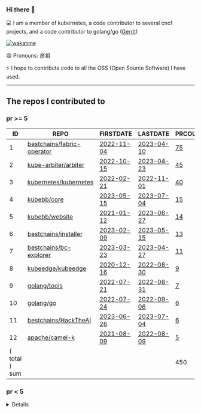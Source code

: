 <!--
**Abirdcfly/Abirdcfly** is a ✨ _special_ ✨ repository because its `README.md` (this file) appears on your GitHub profile.

Here are some ideas to get you started:

- 🔭 I’m currently working on ...
- 🌱 I’m currently learning ...
- 👯 I’m looking to collaborate on ...
- 🤔 I’m looking for help with ...
- 💬 Ask me about ...
- 📫 How to reach me: ...
- 😄 Pronouns: ...
- ⚡ Fun fact: ...
-->
### Hi there 👋

💻 I am a member of kubernetes, a code contributor to several cncf projects, and a code contributor to golang/go ([Gerrit](https://go-review.googlesource.com/dashboard/56538))

[![wakatime](https://wakatime.com/badge/user/6730e81c-ff31-4e87-acd9-9bd97b533dc1.svg)](https://wakatime.com/badge/user/6730e81c-ff31-4e87-acd9-9bd97b533dc1.svg)


😄 Pronouns: 彦祖

⚡ I hope to contribute code to all the OSS (Open Source Software) I have used.

---

<!--START_SECTION:my_github-->
## The repos I contributed to


### pr >= 5

|      ID       |                                    REPO                                     |                                 FIRSTDATE                                 |                               LASTDATE                               |                                        PRCOUNT                                         |
|---------------|-----------------------------------------------------------------------------|---------------------------------------------------------------------------|----------------------------------------------------------------------|----------------------------------------------------------------------------------------|
|             1 | [bestchains/fabric-operator](https://github.com/bestchains/fabric-operator) | [2022-11-04](https://github.com/hyperledger-labs/fabric-operator/pull/68) | [2023-04-10](https://github.com/bestchains/fabric-operator/pull/236) | [75](https://github.com/bestchains/fabric-operator/pulls?q=is%3Apr+author%3AAbirdcfly) |
|             2 | [kube-arbiter/arbiter](https://github.com/kube-arbiter/arbiter)             | [2022-10-15](https://github.com/kube-arbiter/arbiter/pull/6)              | [2023-04-23](https://github.com/kube-arbiter/arbiter/pull/140)       | [45](https://github.com/kube-arbiter/arbiter/pulls?q=is%3Apr+author%3AAbirdcfly)       |
|             3 | [kubernetes/kubernetes](https://github.com/kubernetes/kubernetes)           | [2022-02-21](https://github.com/kubernetes/kubernetes/pull/108239)        | [2022-11-01](https://github.com/kubernetes/kubernetes/pull/113505)   | [40](https://github.com/kubernetes/kubernetes/pulls?q=is%3Apr+author%3AAbirdcfly)      |
|             4 | [kubebb/core](https://github.com/kubebb/core)                               | [2023-05-15](https://github.com/kubebb/core/pull/2)                       | [2023-07-04](https://github.com/kubebb/core/pull/78)                 | [15](https://github.com/kubebb/core/pulls?q=is%3Apr+author%3AAbirdcfly)                |
|             5 | [kubebb/website](https://github.com/kubebb/website)                         | [2021-01-12](https://github.com/kubernetes/website/pull/26060)            | [2023-06-27](https://github.com/kubebb/website/pull/7)               | [14](https://github.com/kubebb/website/pulls?q=is%3Apr+author%3AAbirdcfly)             |
|             6 | [bestchains/installer](https://github.com/bestchains/installer)             | [2023-02-09](https://github.com/bestchains/installer/pull/12)             | [2023-05-15](https://github.com/bestchains/installer/pull/74)        | [13](https://github.com/bestchains/installer/pulls?q=is%3Apr+author%3AAbirdcfly)       |
|             7 | [bestchains/bc-explorer](https://github.com/bestchains/bc-explorer)         | [2023-03-23](https://github.com/bestchains/bc-explorer/pull/16)           | [2023-04-27](https://github.com/bestchains/bc-explorer/pull/47)      | [11](https://github.com/bestchains/bc-explorer/pulls?q=is%3Apr+author%3AAbirdcfly)     |
|             8 | [kubeedge/kubeedge](https://github.com/kubeedge/kubeedge)                   | [2020-12-16](https://github.com/kubeedge/kubeedge/pull/2437)              | [2022-08-30](https://github.com/kubeedge/kubeedge/pull/4147)         | [9](https://github.com/kubeedge/kubeedge/pulls?q=is%3Apr+author%3AAbirdcfly)           |
|             9 | [golang/tools](https://github.com/golang/tools)                             | [2022-07-21](https://github.com/golang/tools/pull/388)                    | [2022-08-31](https://github.com/golang/tools/pull/394)               | [7](https://github.com/golang/tools/pulls?q=is%3Apr+author%3AAbirdcfly)                |
|            10 | [golang/go](https://github.com/golang/go)                                   | [2022-07-24](https://github.com/golang/go/pull/54026)                     | [2022-09-06](https://github.com/golang/go/pull/54888)                | [6](https://github.com/golang/go/pulls?q=is%3Apr+author%3AAbirdcfly)                   |
|            11 | [bestchains/HackTheAI](https://github.com/bestchains/HackTheAI)             | [2023-06-26](https://github.com/bestchains/HackTheAI/pull/23)             | [2023-07-04](https://github.com/bestchains/HackTheAI/pull/41)        | [6](https://github.com/bestchains/HackTheAI/pulls?q=is%3Apr+author%3AAbirdcfly)        |
|            12 | [apache/camel-k](https://github.com/apache/camel-k)                         | [2021-08-09](https://github.com/apache/camel-k/pull/2559)                 | [2022-08-09](https://github.com/apache/camel-k/pull/3526)            | [5](https://github.com/apache/camel-k/pulls?q=is%3Apr+author%3AAbirdcfly)              |
| ( total ) sum |                                                                             |                                                                           |                                                                      |                                                                                    450 |



### pr < 5


<details>

|      ID      |                                                     REPO                                                      |                                       FIRSTDATE                                       |                                       LASTDATE                                        |                                                PRCOUNT                                                 |
|--------------|---------------------------------------------------------------------------------------------------------------|---------------------------------------------------------------------------------------|---------------------------------------------------------------------------------------|--------------------------------------------------------------------------------------------------------|
|           13 | [onsi/ginkgo](https://github.com/onsi/ginkgo)                                                                 | [2022-08-30](https://github.com/onsi/ginkgo/pull/1028)                                | [2022-09-19](https://github.com/onsi/ginkgo/pull/1040)                                | [4](https://github.com/onsi/ginkgo/pulls?q=is%3Apr+author%3AAbirdcfly)                                 |
|           14 | [etcd-io/etcd](https://github.com/etcd-io/etcd)                                                               | [2021-09-17](https://github.com/etcd-io/etcd/pull/13356)                              | [2022-08-30](https://github.com/etcd-io/etcd/pull/14405)                              | [4](https://github.com/etcd-io/etcd/pulls?q=is%3Apr+author%3AAbirdcfly)                                |
|           15 | [ignite/cli](https://github.com/ignite/cli)                                                                   | [2022-08-21](https://github.com/cli/cli/pull/6112)                                    | [2023-04-25](https://github.com/ignite/cli/pull/3487)                                 | [4](https://github.com/ignite/cli/pulls?q=is%3Apr+author%3AAbirdcfly)                                  |
|           16 | [kubernetes-sigs/hierarchical-namespaces](https://github.com/kubernetes-sigs/hierarchical-namespaces)         | [2021-08-16](https://github.com/kubernetes-sigs/hierarchical-namespaces/pull/69)      | [2021-08-17](https://github.com/kubernetes-sigs/hierarchical-namespaces/pull/72)      | [4](https://github.com/kubernetes-sigs/hierarchical-namespaces/pulls?q=is%3Apr+author%3AAbirdcfly)     |
|           17 | [kubernetes/test-infra](https://github.com/kubernetes/test-infra)                                             | [2022-04-22](https://github.com/kubernetes/test-infra/pull/26065)                     | [2022-08-05](https://github.com/kubernetes/test-infra/pull/27050)                     | [3](https://github.com/kubernetes/test-infra/pulls?q=is%3Apr+author%3AAbirdcfly)                       |
|           18 | [kube-arbiter/arbiter-plugins](https://github.com/kube-arbiter/arbiter-plugins)                               | [2022-10-20](https://github.com/kube-arbiter/arbiter-plugins/pull/5)                  | [2022-10-21](https://github.com/kube-arbiter/arbiter-plugins/pull/20)                 | [3](https://github.com/kube-arbiter/arbiter-plugins/pulls?q=is%3Apr+author%3AAbirdcfly)                |
|           19 | [bestchains/bc-cli](https://github.com/bestchains/bc-cli)                                                     | [2023-05-05](https://github.com/bestchains/bc-cli/pull/15)                            | [2023-06-25](https://github.com/bestchains/bc-cli/pull/48)                            | [3](https://github.com/bestchains/bc-cli/pulls?q=is%3Apr+author%3AAbirdcfly)                           |
|           20 | [hyperledger/fabric](https://github.com/hyperledger/fabric)                                                   | [2022-08-08](https://github.com/hyperledger/fabric/pull/3574)                         | [2022-11-15](https://github.com/hyperledger/fabric/pull/3785)                         | [3](https://github.com/hyperledger/fabric/pulls?q=is%3Apr+author%3AAbirdcfly)                          |
|           21 | [bestchains/bc-saas](https://github.com/bestchains/bc-saas)                                                   | [2023-04-23](https://github.com/bestchains/bc-saas/pull/12)                           | [2023-04-24](https://github.com/bestchains/bc-saas/pull/17)                           | [2](https://github.com/bestchains/bc-saas/pulls?q=is%3Apr+author%3AAbirdcfly)                          |
|           22 | [golang/exp](https://github.com/golang/exp)                                                                   | [2022-07-21](https://github.com/golang/exp/pull/41)                                   | [2022-07-21](https://github.com/golang/exp/pull/41)                                   | [2](https://github.com/golang/exp/pulls?q=is%3Apr+author%3AAbirdcfly)                                  |
|           23 | [tektoncd/operator](https://github.com/tektoncd/operator)                                                     | [2021-09-16](https://github.com/knative/operator/pull/781)                            | [2023-02-21](https://github.com/tektoncd/operator/pull/1336)                          | [2](https://github.com/tektoncd/operator/pulls?q=is%3Apr+author%3AAbirdcfly)                           |
|           24 | [tektoncd/pipeline](https://github.com/tektoncd/pipeline)                                                     | [2022-08-10](https://github.com/banzaicloud/pipeline/pull/3627)                       | [2023-02-13](https://github.com/tektoncd/pipeline/pull/6151)                          | [2](https://github.com/tektoncd/pipeline/pulls?q=is%3Apr+author%3AAbirdcfly)                           |
|           25 | [coredns/coredns](https://github.com/coredns/coredns)                                                         | [2022-07-21](https://github.com/coredns/coredns/pull/5529)                            | [2022-08-30](https://github.com/coredns/coredns/pull/5592)                            | [2](https://github.com/coredns/coredns/pulls?q=is%3Apr+author%3AAbirdcfly)                             |
|           26 | [golangci/golangci-lint](https://github.com/golangci/golangci-lint)                                           | [2022-09-05](https://github.com/golangci/golangci-lint/pull/3192)                     | [2022-10-21](https://github.com/golangci/golangci-lint/pull/3308)                     | [2](https://github.com/golangci/golangci-lint/pulls?q=is%3Apr+author%3AAbirdcfly)                      |
|           27 | [argoproj/argo-cd](https://github.com/argoproj/argo-cd)                                                       | [2022-08-30](https://github.com/argoproj/argo-cd/pull/10479)                          | [2023-06-02](https://github.com/argoproj/argo-cd/pull/13887)                          | [2](https://github.com/argoproj/argo-cd/pulls?q=is%3Apr+author%3AAbirdcfly)                            |
|           28 | [aws/amazon-ecs-agent](https://github.com/aws/amazon-ecs-agent)                                               | [2022-08-10](https://github.com/aws/amazon-ecs-agent/pull/3334)                       | [2022-08-31](https://github.com/aws/amazon-ecs-agent/pull/3372)                       | [2](https://github.com/aws/amazon-ecs-agent/pulls?q=is%3Apr+author%3AAbirdcfly)                        |
|           29 | [golang/crypto](https://github.com/golang/crypto)                                                             | [2022-07-21](https://github.com/golang/crypto/pull/226)                               | [2022-07-21](https://github.com/golang/crypto/pull/226)                               | [2](https://github.com/golang/crypto/pulls?q=is%3Apr+author%3AAbirdcfly)                               |
|           30 | [ethereum/go-ethereum](https://github.com/ethereum/go-ethereum)                                               | [2022-07-21](https://github.com/ethereum/go-ethereum/pull/25365)                      | [2022-08-27](https://github.com/ethereum/go-ethereum/pull/25618)                      | [2](https://github.com/ethereum/go-ethereum/pulls?q=is%3Apr+author%3AAbirdcfly)                        |
|           31 | [tinode/chat](https://github.com/tinode/chat)                                                                 | [2022-08-08](https://github.com/tinode/chat/pull/781)                                 | [2022-08-08](https://github.com/tinode/chat/pull/781)                                 | [2](https://github.com/tinode/chat/pulls?q=is%3Apr+author%3AAbirdcfly)                                 |
|           32 | [bfenetworks/bfe](https://github.com/bfenetworks/bfe)                                                         | [2022-08-10](https://github.com/bfenetworks/bfe/pull/1068)                            | [2022-08-15](https://github.com/bfenetworks/bfe/pull/1069)                            | [2](https://github.com/bfenetworks/bfe/pulls?q=is%3Apr+author%3AAbirdcfly)                             |
|           33 | [prometheus/prometheus](https://github.com/prometheus/prometheus)                                             | [2022-07-20](https://github.com/prometheus/prometheus/pull/11040)                     | [2022-08-27](https://github.com/prometheus/prometheus/pull/11225)                     | [2](https://github.com/prometheus/prometheus/pulls?q=is%3Apr+author%3AAbirdcfly)                       |
|           34 | [rook/rook](https://github.com/rook/rook)                                                                     | [2022-07-21](https://github.com/rook/rook/pull/10618)                                 | [2022-08-30](https://github.com/rook/rook/pull/10827)                                 | [2](https://github.com/rook/rook/pulls?q=is%3Apr+author%3AAbirdcfly)                                   |
|           35 | [kyma-project/kyma](https://github.com/kyma-project/kyma)                                                     | [2022-08-09](https://github.com/kyma-project/kyma/pull/15061)                         | [2022-10-05](https://github.com/kyma-project/kyma/pull/15714)                         | [2](https://github.com/kyma-project/kyma/pulls?q=is%3Apr+author%3AAbirdcfly)                           |
|           36 | [ericzhang-cn/kindle-open-books](https://github.com/ericzhang-cn/kindle-open-books)                           | [2014-09-03](https://github.com/ericzhang-cn/kindle-open-books/pull/14)               | [2014-09-03](https://github.com/ericzhang-cn/kindle-open-books/pull/14)               | [2](https://github.com/ericzhang-cn/kindle-open-books/pulls?q=is%3Apr+author%3AAbirdcfly)              |
|           37 | [golang/sys](https://github.com/golang/sys)                                                                   | [2022-08-17](https://github.com/golang/sys/pull/132)                                  | [2022-08-17](https://github.com/golang/sys/pull/132)                                  | [1](https://github.com/golang/sys/pulls?q=is%3Apr+author%3AAbirdcfly)                                  |
|           38 | [ionorg/ion](https://github.com/ionorg/ion)                                                                   | [2022-08-10](https://github.com/ionorg/ion/pull/616)                                  | [2022-08-10](https://github.com/ionorg/ion/pull/616)                                  | [1](https://github.com/ionorg/ion/pulls?q=is%3Apr+author%3AAbirdcfly)                                  |
|           39 | [evanw/esbuild](https://github.com/evanw/esbuild)                                                             | [2022-08-30](https://github.com/evanw/esbuild/pull/2502)                              | [2022-08-30](https://github.com/evanw/esbuild/pull/2502)                              | [1](https://github.com/evanw/esbuild/pulls?q=is%3Apr+author%3AAbirdcfly)                               |
|           40 | [caddyserver/caddy](https://github.com/caddyserver/caddy)                                                     | [2022-08-27](https://github.com/caddyserver/caddy/pull/4986)                          | [2022-08-27](https://github.com/caddyserver/caddy/pull/4986)                          | [1](https://github.com/caddyserver/caddy/pulls?q=is%3Apr+author%3AAbirdcfly)                           |
|           41 | [goodrain/rainbond](https://github.com/goodrain/rainbond)                                                     | [2022-08-10](https://github.com/goodrain/rainbond/pull/1285)                          | [2022-08-10](https://github.com/goodrain/rainbond/pull/1285)                          | [1](https://github.com/goodrain/rainbond/pulls?q=is%3Apr+author%3AAbirdcfly)                           |
|           42 | [cube2222/octosql](https://github.com/cube2222/octosql)                                                       | [2022-08-09](https://github.com/cube2222/octosql/pull/289)                            | [2022-08-09](https://github.com/cube2222/octosql/pull/289)                            | [1](https://github.com/cube2222/octosql/pulls?q=is%3Apr+author%3AAbirdcfly)                            |
|           43 | [gonum/gonum](https://github.com/gonum/gonum)                                                                 | [2022-08-09](https://github.com/gonum/gonum/pull/1826)                                | [2022-08-09](https://github.com/gonum/gonum/pull/1826)                                | [1](https://github.com/gonum/gonum/pulls?q=is%3Apr+author%3AAbirdcfly)                                 |
|           44 | [upspin/upspin](https://github.com/upspin/upspin)                                                             | [2022-08-09](https://github.com/upspin/upspin/pull/643)                               | [2022-08-09](https://github.com/upspin/upspin/pull/643)                               | [1](https://github.com/upspin/upspin/pulls?q=is%3Apr+author%3AAbirdcfly)                               |
|           45 | [keptn/keptn](https://github.com/keptn/keptn)                                                                 | [2022-07-21](https://github.com/keptn/keptn/pull/8492)                                | [2022-07-21](https://github.com/keptn/keptn/pull/8492)                                | [1](https://github.com/keptn/keptn/pulls?q=is%3Apr+author%3AAbirdcfly)                                 |
|           46 | [cosmos/sdk-tutorials](https://github.com/cosmos/sdk-tutorials)                                               | [2023-04-19](https://github.com/cosmos/sdk-tutorials/pull/1373)                       | [2023-04-19](https://github.com/cosmos/sdk-tutorials/pull/1373)                       | [1](https://github.com/cosmos/sdk-tutorials/pulls?q=is%3Apr+author%3AAbirdcfly)                        |
|           47 | [quic-go/quic-go](https://github.com/quic-go/quic-go)                                                         | [2022-08-09](https://github.com/quic-go/quic-go/pull/3496)                            | [2022-08-09](https://github.com/quic-go/quic-go/pull/3496)                            | [1](https://github.com/quic-go/quic-go/pulls?q=is%3Apr+author%3AAbirdcfly)                             |
|           48 | [thanos-io/thanos](https://github.com/thanos-io/thanos)                                                       | [2022-08-30](https://github.com/thanos-io/thanos/pull/5660)                           | [2022-08-30](https://github.com/thanos-io/thanos/pull/5660)                           | [1](https://github.com/thanos-io/thanos/pulls?q=is%3Apr+author%3AAbirdcfly)                            |
|           49 | [argoproj/argo-workflows](https://github.com/argoproj/argo-workflows)                                         | [2022-08-30](https://github.com/argoproj/argo-workflows/pull/9465)                    | [2022-08-30](https://github.com/argoproj/argo-workflows/pull/9465)                    | [1](https://github.com/argoproj/argo-workflows/pulls?q=is%3Apr+author%3AAbirdcfly)                     |
|           50 | [kubernetes-retired/kubefed](https://github.com/kubernetes-retired/kubefed)                                   | [2020-09-14](https://github.com/kubernetes-retired/kubefed/pull/1279)                 | [2020-09-14](https://github.com/kubernetes-retired/kubefed/pull/1279)                 | [1](https://github.com/kubernetes-retired/kubefed/pulls?q=is%3Apr+author%3AAbirdcfly)                  |
|           51 | [mgechev/revive](https://github.com/mgechev/revive)                                                           | [2022-07-20](https://github.com/mgechev/revive/pull/711)                              | [2022-07-20](https://github.com/mgechev/revive/pull/711)                              | [1](https://github.com/mgechev/revive/pulls?q=is%3Apr+author%3AAbirdcfly)                              |
|           52 | [apache/beam](https://github.com/apache/beam)                                                                 | [2022-08-08](https://github.com/apache/beam/pull/22618)                               | [2022-08-08](https://github.com/apache/beam/pull/22618)                               | [1](https://github.com/apache/beam/pulls?q=is%3Apr+author%3AAbirdcfly)                                 |
|           53 | [dapr/dapr](https://github.com/dapr/dapr)                                                                     | [2022-08-30](https://github.com/dapr/dapr/pull/5099)                                  | [2022-08-30](https://github.com/dapr/dapr/pull/5099)                                  | [1](https://github.com/dapr/dapr/pulls?q=is%3Apr+author%3AAbirdcfly)                                   |
|           54 | [PufferPanel/PufferPanel](https://github.com/PufferPanel/PufferPanel)                                         | [2022-08-10](https://github.com/PufferPanel/PufferPanel/pull/1190)                    | [2022-08-10](https://github.com/PufferPanel/PufferPanel/pull/1190)                    | [1](https://github.com/PufferPanel/PufferPanel/pulls?q=is%3Apr+author%3AAbirdcfly)                     |
|           55 | [qri-io/qri](https://github.com/qri-io/qri)                                                                   | [2022-08-10](https://github.com/qri-io/qri/pull/2003)                                 | [2022-08-10](https://github.com/qri-io/qri/pull/2003)                                 | [1](https://github.com/qri-io/qri/pulls?q=is%3Apr+author%3AAbirdcfly)                                  |
|           56 | [tilt-dev/tilt](https://github.com/tilt-dev/tilt)                                                             | [2022-08-09](https://github.com/tilt-dev/tilt/pull/5916)                              | [2022-08-09](https://github.com/tilt-dev/tilt/pull/5916)                              | [1](https://github.com/tilt-dev/tilt/pulls?q=is%3Apr+author%3AAbirdcfly)                               |
|           57 | [graph-gophers/graphql-go](https://github.com/graph-gophers/graphql-go)                                       | [2022-08-09](https://github.com/graph-gophers/graphql-go/pull/530)                    | [2022-08-09](https://github.com/graph-gophers/graphql-go/pull/530)                    | [1](https://github.com/graph-gophers/graphql-go/pulls?q=is%3Apr+author%3AAbirdcfly)                    |
|           58 | [metal3-io/baremetal-operator](https://github.com/metal3-io/baremetal-operator)                               | [2022-08-05](https://github.com/metal3-io/baremetal-operator/pull/1156)               | [2022-08-05](https://github.com/metal3-io/baremetal-operator/pull/1156)               | [1](https://github.com/metal3-io/baremetal-operator/pulls?q=is%3Apr+author%3AAbirdcfly)                |
|           59 | [go-yaml/yaml](https://github.com/go-yaml/yaml)                                                               | [2022-07-16](https://github.com/go-yaml/yaml/pull/874)                                | [2022-07-16](https://github.com/go-yaml/yaml/pull/874)                                | [1](https://github.com/go-yaml/yaml/pulls?q=is%3Apr+author%3AAbirdcfly)                                |
|           60 | [letsencrypt/boulder](https://github.com/letsencrypt/boulder)                                                 | [2022-08-10](https://github.com/letsencrypt/boulder/pull/6283)                        | [2022-08-10](https://github.com/letsencrypt/boulder/pull/6283)                        | [1](https://github.com/letsencrypt/boulder/pulls?q=is%3Apr+author%3AAbirdcfly)                         |
|           61 | [kubernetes/minikube](https://github.com/kubernetes/minikube)                                                 | [2022-08-30](https://github.com/kubernetes/minikube/pull/14882)                       | [2022-08-30](https://github.com/kubernetes/minikube/pull/14882)                       | [1](https://github.com/kubernetes/minikube/pulls?q=is%3Apr+author%3AAbirdcfly)                         |
|           62 | [cockroachdb/pebble](https://github.com/cockroachdb/pebble)                                                   | [2022-08-11](https://github.com/cockroachdb/pebble/pull/1869)                         | [2022-08-11](https://github.com/cockroachdb/pebble/pull/1869)                         | [1](https://github.com/cockroachdb/pebble/pulls?q=is%3Apr+author%3AAbirdcfly)                          |
|           63 | [teamgram/teamgram-server](https://github.com/teamgram/teamgram-server)                                       | [2022-08-10](https://github.com/teamgram/teamgram-server/pull/75)                     | [2022-08-10](https://github.com/teamgram/teamgram-server/pull/75)                     | [1](https://github.com/teamgram/teamgram-server/pulls?q=is%3Apr+author%3AAbirdcfly)                    |
|           64 | [denverdino/aliyungo](https://github.com/denverdino/aliyungo)                                                 | [2022-08-10](https://github.com/denverdino/aliyungo/pull/493)                         | [2022-08-10](https://github.com/denverdino/aliyungo/pull/493)                         | [1](https://github.com/denverdino/aliyungo/pulls?q=is%3Apr+author%3AAbirdcfly)                         |
|           65 | [duke-git/lancet](https://github.com/duke-git/lancet)                                                         | [2022-08-10](https://github.com/duke-git/lancet/pull/54)                              | [2022-08-10](https://github.com/duke-git/lancet/pull/54)                              | [1](https://github.com/duke-git/lancet/pulls?q=is%3Apr+author%3AAbirdcfly)                             |
|           66 | [dolthub/dolt](https://github.com/dolthub/dolt)                                                               | [2022-07-22](https://github.com/dolthub/dolt/pull/3894)                               | [2022-07-22](https://github.com/dolthub/dolt/pull/3894)                               | [1](https://github.com/dolthub/dolt/pulls?q=is%3Apr+author%3AAbirdcfly)                                |
|           67 | [moby/moby](https://github.com/moby/moby)                                                                     | [2022-07-21](https://github.com/moby/moby/pull/43844)                                 | [2022-07-21](https://github.com/moby/moby/pull/43844)                                 | [1](https://github.com/moby/moby/pulls?q=is%3Apr+author%3AAbirdcfly)                                   |
|           68 | [smoky8/abc](https://github.com/smoky8/abc)                                                                   | [2022-10-09](https://github.com/smoky8/abc/pull/1)                                    | [2022-10-09](https://github.com/smoky8/abc/pull/1)                                    | [1](https://github.com/smoky8/abc/pulls?q=is%3Apr+author%3AAbirdcfly)                                  |
|           69 | [uber-go/zap](https://github.com/uber-go/zap)                                                                 | [2022-08-30](https://github.com/uber-go/zap/pull/1169)                                | [2022-08-30](https://github.com/uber-go/zap/pull/1169)                                | [1](https://github.com/uber-go/zap/pulls?q=is%3Apr+author%3AAbirdcfly)                                 |
|           70 | [open-policy-agent/opa](https://github.com/open-policy-agent/opa)                                             | [2022-07-21](https://github.com/open-policy-agent/opa/pull/4919)                      | [2022-07-21](https://github.com/open-policy-agent/opa/pull/4919)                      | [1](https://github.com/open-policy-agent/opa/pulls?q=is%3Apr+author%3AAbirdcfly)                       |
|           71 | [containerd/cgroups](https://github.com/containerd/cgroups)                                                   | [2022-06-10](https://github.com/containerd/cgroups/pull/236)                          | [2022-06-10](https://github.com/containerd/cgroups/pull/236)                          | [1](https://github.com/containerd/cgroups/pulls?q=is%3Apr+author%3AAbirdcfly)                          |
|           72 | [metaverse/truss](https://github.com/metaverse/truss)                                                         | [2022-08-10](https://github.com/metaverse/truss/pull/348)                             | [2022-08-10](https://github.com/metaverse/truss/pull/348)                             | [1](https://github.com/metaverse/truss/pulls?q=is%3Apr+author%3AAbirdcfly)                             |
|           73 | [vmware-tanzu/sonobuoy](https://github.com/vmware-tanzu/sonobuoy)                                             | [2022-08-10](https://github.com/vmware-tanzu/sonobuoy/pull/1818)                      | [2022-08-10](https://github.com/vmware-tanzu/sonobuoy/pull/1818)                      | [1](https://github.com/vmware-tanzu/sonobuoy/pulls?q=is%3Apr+author%3AAbirdcfly)                       |
|           74 | [ryboe/q](https://github.com/ryboe/q)                                                                         | [2022-08-10](https://github.com/ryboe/q/pull/115)                                     | [2022-08-10](https://github.com/ryboe/q/pull/115)                                     | [1](https://github.com/ryboe/q/pulls?q=is%3Apr+author%3AAbirdcfly)                                     |
|           75 | [GoogleContainerTools/kaniko](https://github.com/GoogleContainerTools/kaniko)                                 | [2022-08-30](https://github.com/GoogleContainerTools/kaniko/pull/2232)                | [2022-08-30](https://github.com/GoogleContainerTools/kaniko/pull/2232)                | [1](https://github.com/GoogleContainerTools/kaniko/pulls?q=is%3Apr+author%3AAbirdcfly)                 |
|           76 | [googleapis/google-cloud-go](https://github.com/googleapis/google-cloud-go)                                   | [2022-08-10](https://github.com/googleapis/google-cloud-go/pull/6494)                 | [2022-08-10](https://github.com/googleapis/google-cloud-go/pull/6494)                 | [1](https://github.com/googleapis/google-cloud-go/pulls?q=is%3Apr+author%3AAbirdcfly)                  |
|           77 | [cockroachdb/cockroach](https://github.com/cockroachdb/cockroach)                                             | [2022-07-21](https://github.com/cockroachdb/cockroach/pull/84854)                     | [2022-07-21](https://github.com/cockroachdb/cockroach/pull/84854)                     | [1](https://github.com/cockroachdb/cockroach/pulls?q=is%3Apr+author%3AAbirdcfly)                       |
|           78 | [mikefarah/yq](https://github.com/mikefarah/yq)                                                               | [2022-08-30](https://github.com/mikefarah/yq/pull/1322)                               | [2022-08-30](https://github.com/mikefarah/yq/pull/1322)                               | [1](https://github.com/mikefarah/yq/pulls?q=is%3Apr+author%3AAbirdcfly)                                |
|           79 | [gopcp/example.v2](https://github.com/gopcp/example.v2)                                                       | [2022-08-10](https://github.com/gopcp/example.v2/pull/36)                             | [2022-08-10](https://github.com/gopcp/example.v2/pull/36)                             | [1](https://github.com/gopcp/example.v2/pulls?q=is%3Apr+author%3AAbirdcfly)                            |
|           80 | [pipe-cd/pipecd](https://github.com/pipe-cd/pipecd)                                                           | [2022-08-09](https://github.com/pipe-cd/pipecd/pull/3844)                             | [2022-08-09](https://github.com/pipe-cd/pipecd/pull/3844)                             | [1](https://github.com/pipe-cd/pipecd/pulls?q=is%3Apr+author%3AAbirdcfly)                              |
|           81 | [kubernetes-sigs/contributor-playground](https://github.com/kubernetes-sigs/contributor-playground)           | [2022-03-26](https://github.com/kubernetes-sigs/contributor-playground/pull/962)      | [2022-03-26](https://github.com/kubernetes-sigs/contributor-playground/pull/962)      | [1](https://github.com/kubernetes-sigs/contributor-playground/pulls?q=is%3Apr+author%3AAbirdcfly)      |
|           82 | [google/gopacket](https://github.com/google/gopacket)                                                         | [2022-08-11](https://github.com/google/gopacket/pull/1047)                            | [2022-08-11](https://github.com/google/gopacket/pull/1047)                            | [1](https://github.com/google/gopacket/pulls?q=is%3Apr+author%3AAbirdcfly)                             |
|           83 | [arduino/arduino-cli](https://github.com/arduino/arduino-cli)                                                 | [2022-08-10](https://github.com/arduino/arduino-cli/pull/1831)                        | [2022-08-10](https://github.com/arduino/arduino-cli/pull/1831)                        | [1](https://github.com/arduino/arduino-cli/pulls?q=is%3Apr+author%3AAbirdcfly)                         |
|           84 | [aws/aws-sdk-go-v2](https://github.com/aws/aws-sdk-go-v2)                                                     | [2022-08-10](https://github.com/aws/aws-sdk-go-v2/pull/1796)                          | [2022-08-10](https://github.com/aws/aws-sdk-go-v2/pull/1796)                          | [1](https://github.com/aws/aws-sdk-go-v2/pulls?q=is%3Apr+author%3AAbirdcfly)                           |
|           85 | [goreleaser/goreleaser](https://github.com/goreleaser/goreleaser)                                             | [2022-08-30](https://github.com/goreleaser/goreleaser/pull/3347)                      | [2022-08-30](https://github.com/goreleaser/goreleaser/pull/3347)                      | [1](https://github.com/goreleaser/goreleaser/pulls?q=is%3Apr+author%3AAbirdcfly)                       |
|           86 | [cossacklabs/acra](https://github.com/cossacklabs/acra)                                                       | [2022-08-10](https://github.com/cossacklabs/acra/pull/560)                            | [2022-08-10](https://github.com/cossacklabs/acra/pull/560)                            | [1](https://github.com/cossacklabs/acra/pulls?q=is%3Apr+author%3AAbirdcfly)                            |
|           87 | [sensu/sensu-go](https://github.com/sensu/sensu-go)                                                           | [2022-08-10](https://github.com/sensu/sensu-go/pull/4835)                             | [2022-08-10](https://github.com/sensu/sensu-go/pull/4835)                             | [1](https://github.com/sensu/sensu-go/pulls?q=is%3Apr+author%3AAbirdcfly)                              |
|           88 | [seaweedfs/seaweedfs](https://github.com/seaweedfs/seaweedfs)                                                 | [2022-08-09](https://github.com/seaweedfs/seaweedfs/pull/3423)                        | [2022-08-09](https://github.com/seaweedfs/seaweedfs/pull/3423)                        | [1](https://github.com/seaweedfs/seaweedfs/pulls?q=is%3Apr+author%3AAbirdcfly)                         |
|           89 | [containerd/containerd](https://github.com/containerd/containerd)                                             | [2022-08-29](https://github.com/containerd/containerd/pull/7338)                      | [2022-08-29](https://github.com/containerd/containerd/pull/7338)                      | [1](https://github.com/containerd/containerd/pulls?q=is%3Apr+author%3AAbirdcfly)                       |
|           90 | [vmware-tanzu/velero](https://github.com/vmware-tanzu/velero)                                                 | [2022-08-30](https://github.com/vmware-tanzu/velero/pull/5261)                        | [2022-08-30](https://github.com/vmware-tanzu/velero/pull/5261)                        | [1](https://github.com/vmware-tanzu/velero/pulls?q=is%3Apr+author%3AAbirdcfly)                         |
|           91 | [ent/ent](https://github.com/ent/ent)                                                                         | [2022-08-30](https://github.com/ent/ent/pull/2892)                                    | [2022-08-30](https://github.com/ent/ent/pull/2892)                                    | [1](https://github.com/ent/ent/pulls?q=is%3Apr+author%3AAbirdcfly)                                     |
|           92 | [Consensys/quorum](https://github.com/Consensys/quorum)                                                       | [2022-08-10](https://github.com/Consensys/quorum/pull/1475)                           | [2022-08-10](https://github.com/Consensys/quorum/pull/1475)                           | [1](https://github.com/Consensys/quorum/pulls?q=is%3Apr+author%3AAbirdcfly)                            |
|           93 | [1340691923/ElasticView](https://github.com/1340691923/ElasticView)                                           | [2022-08-10](https://github.com/1340691923/ElasticView/pull/33)                       | [2022-08-10](https://github.com/1340691923/ElasticView/pull/33)                       | [1](https://github.com/1340691923/ElasticView/pulls?q=is%3Apr+author%3AAbirdcfly)                      |
|           94 | [SnellerInc/sneller](https://github.com/SnellerInc/sneller)                                                   | [2022-08-10](https://github.com/SnellerInc/sneller/pull/5)                            | [2022-08-10](https://github.com/SnellerInc/sneller/pull/5)                            | [1](https://github.com/SnellerInc/sneller/pulls?q=is%3Apr+author%3AAbirdcfly)                          |
|           95 | [Azure/aks-engine](https://github.com/Azure/aks-engine)                                                       | [2022-08-09](https://github.com/Azure/aks-engine/pull/4930)                           | [2022-08-09](https://github.com/Azure/aks-engine/pull/4930)                           | [1](https://github.com/Azure/aks-engine/pulls?q=is%3Apr+author%3AAbirdcfly)                            |
|           96 | [gorgonia/gorgonia](https://github.com/gorgonia/gorgonia)                                                     | [2022-08-09](https://github.com/gorgonia/gorgonia/pull/533)                           | [2022-08-09](https://github.com/gorgonia/gorgonia/pull/533)                           | [1](https://github.com/gorgonia/gorgonia/pulls?q=is%3Apr+author%3AAbirdcfly)                           |
|           97 | [kubernetes/autoscaler](https://github.com/kubernetes/autoscaler)                                             | [2022-08-05](https://github.com/kubernetes/autoscaler/pull/5074)                      | [2022-08-05](https://github.com/kubernetes/autoscaler/pull/5074)                      | [1](https://github.com/kubernetes/autoscaler/pulls?q=is%3Apr+author%3AAbirdcfly)                       |
|           98 | [cilium/cilium](https://github.com/cilium/cilium)                                                             | [2022-07-21](https://github.com/cilium/cilium/pull/20612)                             | [2022-07-21](https://github.com/cilium/cilium/pull/20612)                             | [1](https://github.com/cilium/cilium/pulls?q=is%3Apr+author%3AAbirdcfly)                               |
|           99 | [hbprotoss/geekpdf](https://github.com/hbprotoss/geekpdf)                                                     | [2019-06-22](https://github.com/hbprotoss/geekpdf/pull/1)                             | [2019-06-22](https://github.com/hbprotoss/geekpdf/pull/1)                             | [1](https://github.com/hbprotoss/geekpdf/pulls?q=is%3Apr+author%3AAbirdcfly)                           |
|          100 | [ethereum/web3.py](https://github.com/ethereum/web3.py)                                                       | [2018-04-08](https://github.com/ethereum/web3.py/pull/754)                            | [2018-04-08](https://github.com/ethereum/web3.py/pull/754)                            | [1](https://github.com/ethereum/web3.py/pulls?q=is%3Apr+author%3AAbirdcfly)                            |
|          101 | [kubevirt/kubevirt](https://github.com/kubevirt/kubevirt)                                                     | [2022-08-30](https://github.com/kubevirt/kubevirt/pull/8377)                          | [2022-08-30](https://github.com/kubevirt/kubevirt/pull/8377)                          | [1](https://github.com/kubevirt/kubevirt/pulls?q=is%3Apr+author%3AAbirdcfly)                           |
|          102 | [istio/istio](https://github.com/istio/istio)                                                                 | [2022-08-30](https://github.com/istio/istio/pull/40706)                               | [2022-08-30](https://github.com/istio/istio/pull/40706)                               | [1](https://github.com/istio/istio/pulls?q=is%3Apr+author%3AAbirdcfly)                                 |
|          103 | [hyperledger/fabric-sdk-go](https://github.com/hyperledger/fabric-sdk-go)                                     | [2022-08-10](https://github.com/hyperledger/fabric-sdk-go/pull/245)                   | [2022-08-10](https://github.com/hyperledger/fabric-sdk-go/pull/245)                   | [1](https://github.com/hyperledger/fabric-sdk-go/pulls?q=is%3Apr+author%3AAbirdcfly)                   |
|          104 | [evmos/ethermint](https://github.com/evmos/ethermint)                                                         | [2023-05-08](https://github.com/evmos/ethermint/pull/1763)                            | [2023-05-08](https://github.com/evmos/ethermint/pull/1763)                            | [1](https://github.com/evmos/ethermint/pulls?q=is%3Apr+author%3AAbirdcfly)                             |
|          105 | [gohugoio/hugo](https://github.com/gohugoio/hugo)                                                             | [2022-07-21](https://github.com/gohugoio/hugo/pull/10114)                             | [2022-07-21](https://github.com/gohugoio/hugo/pull/10114)                             | [1](https://github.com/gohugoio/hugo/pulls?q=is%3Apr+author%3AAbirdcfly)                               |
|          106 | [hashicorp/nomad](https://github.com/hashicorp/nomad)                                                         | [2022-08-08](https://github.com/hashicorp/nomad/pull/14045)                           | [2022-08-08](https://github.com/hashicorp/nomad/pull/14045)                           | [1](https://github.com/hashicorp/nomad/pulls?q=is%3Apr+author%3AAbirdcfly)                             |
|          107 | [Altinity/clickhouse-operator](https://github.com/Altinity/clickhouse-operator)                               | [2022-08-09](https://github.com/Altinity/clickhouse-operator/pull/987)                | [2022-08-09](https://github.com/Altinity/clickhouse-operator/pull/987)                | [1](https://github.com/Altinity/clickhouse-operator/pulls?q=is%3Apr+author%3AAbirdcfly)                |
|          108 | [alcideio/rbac-tool](https://github.com/alcideio/rbac-tool)                                                   | [2021-08-24](https://github.com/alcideio/rbac-tool/pull/35)                           | [2021-08-24](https://github.com/alcideio/rbac-tool/pull/35)                           | [1](https://github.com/alcideio/rbac-tool/pulls?q=is%3Apr+author%3AAbirdcfly)                          |
|          109 | [vitessio/vitess](https://github.com/vitessio/vitess)                                                         | [2022-07-21](https://github.com/vitessio/vitess/pull/10771)                           | [2022-07-21](https://github.com/vitessio/vitess/pull/10771)                           | [1](https://github.com/vitessio/vitess/pulls?q=is%3Apr+author%3AAbirdcfly)                             |
|          110 | [inbucket/inbucket](https://github.com/inbucket/inbucket)                                                     | [2022-08-10](https://github.com/inbucket/inbucket/pull/287)                           | [2022-08-10](https://github.com/inbucket/inbucket/pull/287)                           | [1](https://github.com/inbucket/inbucket/pulls?q=is%3Apr+author%3AAbirdcfly)                           |
|          111 | [camptocamp/terraboard](https://github.com/camptocamp/terraboard)                                             | [2022-08-10](https://github.com/camptocamp/terraboard/pull/254)                       | [2022-08-10](https://github.com/camptocamp/terraboard/pull/254)                       | [1](https://github.com/camptocamp/terraboard/pulls?q=is%3Apr+author%3AAbirdcfly)                       |
|          112 | [grpc/grpc-go](https://github.com/grpc/grpc-go)                                                               | [2022-08-30](https://github.com/grpc/grpc-go/pull/5616)                               | [2022-08-30](https://github.com/grpc/grpc-go/pull/5616)                               | [1](https://github.com/grpc/grpc-go/pulls?q=is%3Apr+author%3AAbirdcfly)                                |
|          113 | [lni/dragonboat](https://github.com/lni/dragonboat)                                                           | [2022-08-09](https://github.com/lni/dragonboat/pull/248)                              | [2022-08-09](https://github.com/lni/dragonboat/pull/248)                              | [1](https://github.com/lni/dragonboat/pulls?q=is%3Apr+author%3AAbirdcfly)                              |
|          114 | [aquasecurity/tracee](https://github.com/aquasecurity/tracee)                                                 | [2022-08-10](https://github.com/aquasecurity/tracee/pull/2057)                        | [2022-08-10](https://github.com/aquasecurity/tracee/pull/2057)                        | [1](https://github.com/aquasecurity/tracee/pulls?q=is%3Apr+author%3AAbirdcfly)                         |
|          115 | [devtron-labs/devtron](https://github.com/devtron-labs/devtron)                                               | [2022-08-10](https://github.com/devtron-labs/devtron/pull/2160)                       | [2022-08-10](https://github.com/devtron-labs/devtron/pull/2160)                       | [1](https://github.com/devtron-labs/devtron/pulls?q=is%3Apr+author%3AAbirdcfly)                        |
|          116 | [upper/db](https://github.com/upper/db)                                                                       | [2022-08-10](https://github.com/upper/db/pull/674)                                    | [2022-08-10](https://github.com/upper/db/pull/674)                                    | [1](https://github.com/upper/db/pulls?q=is%3Apr+author%3AAbirdcfly)                                    |
|          117 | [megaease/easeprobe](https://github.com/megaease/easeprobe)                                                   | [2022-08-06](https://github.com/megaease/easeprobe/pull/189)                          | [2022-08-06](https://github.com/megaease/easeprobe/pull/189)                          | [1](https://github.com/megaease/easeprobe/pulls?q=is%3Apr+author%3AAbirdcfly)                          |
|          118 | [goharbor/harbor](https://github.com/goharbor/harbor)                                                         | [2022-07-20](https://github.com/goharbor/harbor/pull/17211)                           | [2022-07-20](https://github.com/goharbor/harbor/pull/17211)                           | [1](https://github.com/goharbor/harbor/pulls?q=is%3Apr+author%3AAbirdcfly)                             |
|          119 | [knative/docs](https://github.com/knative/docs)                                                               | [2021-08-02](https://github.com/knative/docs/pull/4091)                               | [2021-08-02](https://github.com/knative/docs/pull/4091)                               | [1](https://github.com/knative/docs/pulls?q=is%3Apr+author%3AAbirdcfly)                                |
|          120 | [spatial-go/geoos](https://github.com/spatial-go/geoos)                                                       | [2022-08-10](https://github.com/spatial-go/geoos/pull/86)                             | [2022-08-10](https://github.com/spatial-go/geoos/pull/86)                             | [1](https://github.com/spatial-go/geoos/pulls?q=is%3Apr+author%3AAbirdcfly)                            |
|          121 | [TencentBlueKing/bk-bcs](https://github.com/TencentBlueKing/bk-bcs)                                           | [2022-08-10](https://github.com/TencentBlueKing/bk-bcs/pull/1900)                     | [2022-08-10](https://github.com/TencentBlueKing/bk-bcs/pull/1900)                     | [1](https://github.com/TencentBlueKing/bk-bcs/pulls?q=is%3Apr+author%3AAbirdcfly)                      |
|          122 | [cert-manager/cert-manager](https://github.com/cert-manager/cert-manager)                                     | [2022-08-30](https://github.com/cert-manager/cert-manager/pull/5413)                  | [2022-08-30](https://github.com/cert-manager/cert-manager/pull/5413)                  | [1](https://github.com/cert-manager/cert-manager/pulls?q=is%3Apr+author%3AAbirdcfly)                   |
|          123 | [github/gh-ost](https://github.com/github/gh-ost)                                                             | [2022-08-30](https://github.com/github/gh-ost/pull/1175)                              | [2022-08-30](https://github.com/github/gh-ost/pull/1175)                              | [1](https://github.com/github/gh-ost/pulls?q=is%3Apr+author%3AAbirdcfly)                               |
|          124 | [Netflix/chaosmonkey](https://github.com/Netflix/chaosmonkey)                                                 | [2022-08-30](https://github.com/Netflix/chaosmonkey/pull/76)                          | [2022-08-30](https://github.com/Netflix/chaosmonkey/pull/76)                          | [1](https://github.com/Netflix/chaosmonkey/pulls?q=is%3Apr+author%3AAbirdcfly)                         |
|          125 | [scipipe/scipipe](https://github.com/scipipe/scipipe)                                                         | [2022-08-10](https://github.com/scipipe/scipipe/pull/150)                             | [2022-08-10](https://github.com/scipipe/scipipe/pull/150)                             | [1](https://github.com/scipipe/scipipe/pulls?q=is%3Apr+author%3AAbirdcfly)                             |
|          126 | [devfeel/dotweb](https://github.com/devfeel/dotweb)                                                           | [2022-08-10](https://github.com/devfeel/dotweb/pull/248)                              | [2022-08-10](https://github.com/devfeel/dotweb/pull/248)                              | [1](https://github.com/devfeel/dotweb/pulls?q=is%3Apr+author%3AAbirdcfly)                              |
|          127 | [lucagrulla/cw](https://github.com/lucagrulla/cw)                                                             | [2022-08-10](https://github.com/lucagrulla/cw/pull/242)                               | [2022-08-10](https://github.com/lucagrulla/cw/pull/242)                               | [1](https://github.com/lucagrulla/cw/pulls?q=is%3Apr+author%3AAbirdcfly)                               |
|          128 | [matrixorigin/matrixone](https://github.com/matrixorigin/matrixone)                                           | [2022-08-10](https://github.com/matrixorigin/matrixone/pull/4450)                     | [2022-08-10](https://github.com/matrixorigin/matrixone/pull/4450)                     | [1](https://github.com/matrixorigin/matrixone/pulls?q=is%3Apr+author%3AAbirdcfly)                      |
|          129 | [kubernetes/kops](https://github.com/kubernetes/kops)                                                         | [2022-07-21](https://github.com/kubernetes/kops/pull/14014)                           | [2022-07-21](https://github.com/kubernetes/kops/pull/14014)                           | [1](https://github.com/kubernetes/kops/pulls?q=is%3Apr+author%3AAbirdcfly)                             |
|          130 | [zyedidia/micro](https://github.com/zyedidia/micro)                                                           | [2022-07-21](https://github.com/zyedidia/micro/pull/2507)                             | [2022-07-21](https://github.com/zyedidia/micro/pull/2507)                             | [1](https://github.com/zyedidia/micro/pulls?q=is%3Apr+author%3AAbirdcfly)                              |
|          131 | [sudo-rm-maker/github-action](https://github.com/sudo-rm-maker/github-action)                                 | [2023-03-15](https://github.com/sudo-rm-maker/github-action/pull/1)                   | [2023-03-15](https://github.com/sudo-rm-maker/github-action/pull/1)                   | [1](https://github.com/sudo-rm-maker/github-action/pulls?q=is%3Apr+author%3AAbirdcfly)                 |
|          132 | [k3s-io/k3s](https://github.com/k3s-io/k3s)                                                                   | [2022-07-21](https://github.com/k3s-io/k3s/pull/5893)                                 | [2022-07-21](https://github.com/k3s-io/k3s/pull/5893)                                 | [1](https://github.com/k3s-io/k3s/pulls?q=is%3Apr+author%3AAbirdcfly)                                  |
|          133 | [influxdata/influxdb](https://github.com/influxdata/influxdb)                                                 | [2022-08-30](https://github.com/influxdata/influxdb/pull/23685)                       | [2022-08-30](https://github.com/influxdata/influxdb/pull/23685)                       | [1](https://github.com/influxdata/influxdb/pulls?q=is%3Apr+author%3AAbirdcfly)                         |
|          134 | [junegunn/fzf](https://github.com/junegunn/fzf)                                                               | [2022-08-30](https://github.com/junegunn/fzf/pull/2948)                               | [2022-08-30](https://github.com/junegunn/fzf/pull/2948)                               | [1](https://github.com/junegunn/fzf/pulls?q=is%3Apr+author%3AAbirdcfly)                                |
|          135 | [golang/mod](https://github.com/golang/mod)                                                                   | [2022-08-17](https://github.com/golang/mod/pull/9)                                    | [2022-08-17](https://github.com/golang/mod/pull/9)                                    | [1](https://github.com/golang/mod/pulls?q=is%3Apr+author%3AAbirdcfly)                                  |
|          136 | [google/martian](https://github.com/google/martian)                                                           | [2022-08-09](https://github.com/google/martian/pull/345)                              | [2022-08-09](https://github.com/google/martian/pull/345)                              | [1](https://github.com/google/martian/pulls?q=is%3Apr+author%3AAbirdcfly)                              |
|          137 | [bazelbuild/rules_go](https://github.com/bazelbuild/rules_go)                                                 | [2022-08-10](https://github.com/bazelbuild/rules_go/pull/3267)                        | [2022-08-10](https://github.com/bazelbuild/rules_go/pull/3267)                        | [1](https://github.com/bazelbuild/rules_go/pulls?q=is%3Apr+author%3AAbirdcfly)                         |
|          138 | [olivere/elastic](https://github.com/olivere/elastic)                                                         | [2022-08-10](https://github.com/olivere/elastic/pull/1639)                            | [2022-08-10](https://github.com/olivere/elastic/pull/1639)                            | [1](https://github.com/olivere/elastic/pulls?q=is%3Apr+author%3AAbirdcfly)                             |
|          139 | [wxbool/video-srt-windows](https://github.com/wxbool/video-srt-windows)                                       | [2022-08-10](https://github.com/wxbool/video-srt-windows/pull/51)                     | [2022-08-10](https://github.com/wxbool/video-srt-windows/pull/51)                     | [1](https://github.com/wxbool/video-srt-windows/pulls?q=is%3Apr+author%3AAbirdcfly)                    |
|          140 | [kubernetes/community](https://github.com/kubernetes/community)                                               | [2022-04-01](https://github.com/kubernetes/community/pull/6583)                       | [2022-04-01](https://github.com/kubernetes/community/pull/6583)                       | [1](https://github.com/kubernetes/community/pulls?q=is%3Apr+author%3AAbirdcfly)                        |
|          141 | [knative/client](https://github.com/knative/client)                                                           | [2021-08-14](https://github.com/knative/client/pull/1428)                             | [2021-08-14](https://github.com/knative/client/pull/1428)                             | [1](https://github.com/knative/client/pulls?q=is%3Apr+author%3AAbirdcfly)                              |
|          142 | [volcano-sh/volcano](https://github.com/volcano-sh/volcano)                                                   | [2022-08-30](https://github.com/volcano-sh/volcano/pull/2470)                         | [2022-08-30](https://github.com/volcano-sh/volcano/pull/2470)                         | [1](https://github.com/volcano-sh/volcano/pulls?q=is%3Apr+author%3AAbirdcfly)                          |
|          143 | [TykTechnologies/tyk](https://github.com/TykTechnologies/tyk)                                                 | [2022-08-05](https://github.com/TykTechnologies/tyk/pull/4219)                        | [2022-08-05](https://github.com/TykTechnologies/tyk/pull/4219)                        | [1](https://github.com/TykTechnologies/tyk/pulls?q=is%3Apr+author%3AAbirdcfly)                         |
|          144 | [txn2/kubefwd](https://github.com/txn2/kubefwd)                                                               | [2022-08-10](https://github.com/txn2/kubefwd/pull/237)                                | [2022-08-10](https://github.com/txn2/kubefwd/pull/237)                                | [1](https://github.com/txn2/kubefwd/pulls?q=is%3Apr+author%3AAbirdcfly)                                |
|          145 | [metrue/fx](https://github.com/metrue/fx)                                                                     | [2022-08-10](https://github.com/metrue/fx/pull/664)                                   | [2022-08-10](https://github.com/metrue/fx/pull/664)                                   | [1](https://github.com/metrue/fx/pulls?q=is%3Apr+author%3AAbirdcfly)                                   |
|          146 | [AliyunContainerService/pouch](https://github.com/AliyunContainerService/pouch)                               | [2022-08-09](https://github.com/AliyunContainerService/pouch/pull/3041)               | [2022-08-09](https://github.com/AliyunContainerService/pouch/pull/3041)               | [1](https://github.com/AliyunContainerService/pouch/pulls?q=is%3Apr+author%3AAbirdcfly)                |
|          147 | [lima-vm/lima](https://github.com/lima-vm/lima)                                                               | [2022-03-29](https://github.com/lima-vm/lima/pull/766)                                | [2022-03-29](https://github.com/lima-vm/lima/pull/766)                                | [1](https://github.com/lima-vm/lima/pulls?q=is%3Apr+author%3AAbirdcfly)                                |
|          148 | [Homebrew/homebrew-cask](https://github.com/Homebrew/homebrew-cask)                                           | [2020-10-22](https://github.com/Homebrew/homebrew-cask/pull/91230)                    | [2020-10-22](https://github.com/Homebrew/homebrew-cask/pull/91230)                    | [1](https://github.com/Homebrew/homebrew-cask/pulls?q=is%3Apr+author%3AAbirdcfly)                      |
|          149 | [pingcap/tidb-operator](https://github.com/pingcap/tidb-operator)                                             | [2022-08-09](https://github.com/pingcap/tidb-operator/pull/4677)                      | [2022-08-09](https://github.com/pingcap/tidb-operator/pull/4677)                      | [1](https://github.com/pingcap/tidb-operator/pulls?q=is%3Apr+author%3AAbirdcfly)                       |
|          150 | [cncf/k8s-conformance](https://github.com/cncf/k8s-conformance)                                               | [2023-01-30](https://github.com/cncf/k8s-conformance/pull/2423)                       | [2023-01-30](https://github.com/cncf/k8s-conformance/pull/2423)                       | [1](https://github.com/cncf/k8s-conformance/pulls?q=is%3Apr+author%3AAbirdcfly)                        |
|          151 | [hanchuanchuan/goInception](https://github.com/hanchuanchuan/goInception)                                     | [2022-08-10](https://github.com/hanchuanchuan/goInception/pull/491)                   | [2022-08-10](https://github.com/hanchuanchuan/goInception/pull/491)                   | [1](https://github.com/hanchuanchuan/goInception/pulls?q=is%3Apr+author%3AAbirdcfly)                   |
|          152 | [golang/debug](https://github.com/golang/debug)                                                               | [2022-08-31](https://github.com/golang/debug/pull/14)                                 | [2022-08-31](https://github.com/golang/debug/pull/14)                                 | [1](https://github.com/golang/debug/pulls?q=is%3Apr+author%3AAbirdcfly)                                |
|          153 | [cue-lang/cue](https://github.com/cue-lang/cue)                                                               | [2022-08-30](https://github.com/cue-lang/cue/pull/1895)                               | [2022-08-30](https://github.com/cue-lang/cue/pull/1895)                               | [1](https://github.com/cue-lang/cue/pulls?q=is%3Apr+author%3AAbirdcfly)                                |
|          154 | [kubernetes-sigs/external-dns](https://github.com/kubernetes-sigs/external-dns)                               | [2022-08-30](https://github.com/kubernetes-sigs/external-dns/pull/2986)               | [2022-08-30](https://github.com/kubernetes-sigs/external-dns/pull/2986)               | [1](https://github.com/kubernetes-sigs/external-dns/pulls?q=is%3Apr+author%3AAbirdcfly)                |
|          155 | [fatedier/frp](https://github.com/fatedier/frp)                                                               | [2022-08-29](https://github.com/fatedier/frp/pull/3081)                               | [2022-08-29](https://github.com/fatedier/frp/pull/3081)                               | [1](https://github.com/fatedier/frp/pulls?q=is%3Apr+author%3AAbirdcfly)                                |
|          156 | [dropbox/godropbox](https://github.com/dropbox/godropbox)                                                     | [2022-08-11](https://github.com/dropbox/godropbox/pull/254)                           | [2022-08-11](https://github.com/dropbox/godropbox/pull/254)                           | [1](https://github.com/dropbox/godropbox/pulls?q=is%3Apr+author%3AAbirdcfly)                           |
|          157 | [alexedwards/scs](https://github.com/alexedwards/scs)                                                         | [2022-08-10](https://github.com/alexedwards/scs/pull/147)                             | [2022-08-10](https://github.com/alexedwards/scs/pull/147)                             | [1](https://github.com/alexedwards/scs/pulls?q=is%3Apr+author%3AAbirdcfly)                             |
|          158 | [h2non/baloo](https://github.com/h2non/baloo)                                                                 | [2022-08-10](https://github.com/h2non/baloo/pull/30)                                  | [2022-08-10](https://github.com/h2non/baloo/pull/30)                                  | [1](https://github.com/h2non/baloo/pulls?q=is%3Apr+author%3AAbirdcfly)                                 |
|          159 | [rfjakob/gocryptfs](https://github.com/rfjakob/gocryptfs)                                                     | [2022-08-10](https://github.com/rfjakob/gocryptfs/pull/680)                           | [2022-08-10](https://github.com/rfjakob/gocryptfs/pull/680)                           | [1](https://github.com/rfjakob/gocryptfs/pulls?q=is%3Apr+author%3AAbirdcfly)                           |
|          160 | [btcsuite/btcd](https://github.com/btcsuite/btcd)                                                             | [2022-08-11](https://github.com/btcsuite/btcd/pull/1875)                              | [2022-08-11](https://github.com/btcsuite/btcd/pull/1875)                              | [1](https://github.com/btcsuite/btcd/pulls?q=is%3Apr+author%3AAbirdcfly)                               |
|          161 | [hwholiday/learning_tools](https://github.com/hwholiday/learning_tools)                                       | [2022-08-10](https://github.com/hwholiday/learning_tools/pull/12)                     | [2022-08-10](https://github.com/hwholiday/learning_tools/pull/12)                     | [1](https://github.com/hwholiday/learning_tools/pulls?q=is%3Apr+author%3AAbirdcfly)                    |
|          162 | [google/go-cloud](https://github.com/google/go-cloud)                                                         | [2022-07-21](https://github.com/google/go-cloud/pull/3147)                            | [2022-07-21](https://github.com/google/go-cloud/pull/3147)                            | [1](https://github.com/google/go-cloud/pulls?q=is%3Apr+author%3AAbirdcfly)                             |
|          163 | [cncf/gitdm.archive](https://github.com/cncf/gitdm.archive)                                                   | [2022-03-28](https://github.com/cncf/gitdm.archive/pull/1006)                         | [2022-03-28](https://github.com/cncf/gitdm.archive/pull/1006)                         | [1](https://github.com/cncf/gitdm.archive/pulls?q=is%3Apr+author%3AAbirdcfly)                          |
|          164 | [kubernetes-sigs/cluster-api-provider-nested](https://github.com/kubernetes-sigs/cluster-api-provider-nested) | [2021-08-19](https://github.com/kubernetes-sigs/cluster-api-provider-nested/pull/211) | [2021-08-19](https://github.com/kubernetes-sigs/cluster-api-provider-nested/pull/211) | [1](https://github.com/kubernetes-sigs/cluster-api-provider-nested/pulls?q=is%3Apr+author%3AAbirdcfly) |
|          165 | [spiffe/spire](https://github.com/spiffe/spire)                                                               | [2022-08-30](https://github.com/spiffe/spire/pull/3377)                               | [2022-08-30](https://github.com/spiffe/spire/pull/3377)                               | [1](https://github.com/spiffe/spire/pulls?q=is%3Apr+author%3AAbirdcfly)                                |
|          166 | [kubernetes/ingress-nginx](https://github.com/kubernetes/ingress-nginx)                                       | [2022-08-30](https://github.com/kubernetes/ingress-nginx/pull/8995)                   | [2022-08-30](https://github.com/kubernetes/ingress-nginx/pull/8995)                   | [1](https://github.com/kubernetes/ingress-nginx/pulls?q=is%3Apr+author%3AAbirdcfly)                    |
|          167 | [jesseduffield/lazygit](https://github.com/jesseduffield/lazygit)                                             | [2022-08-30](https://github.com/jesseduffield/lazygit/pull/2143)                      | [2022-08-30](https://github.com/jesseduffield/lazygit/pull/2143)                      | [1](https://github.com/jesseduffield/lazygit/pulls?q=is%3Apr+author%3AAbirdcfly)                       |
|          168 | [elastic/beats](https://github.com/elastic/beats)                                                             | [2022-08-11](https://github.com/elastic/beats/pull/32659)                             | [2022-08-11](https://github.com/elastic/beats/pull/32659)                             | [1](https://github.com/elastic/beats/pulls?q=is%3Apr+author%3AAbirdcfly)                               |
|          169 | [piotrnar/gocoin](https://github.com/piotrnar/gocoin)                                                         | [2022-08-10](https://github.com/piotrnar/gocoin/pull/59)                              | [2022-08-10](https://github.com/piotrnar/gocoin/pull/59)                              | [1](https://github.com/piotrnar/gocoin/pulls?q=is%3Apr+author%3AAbirdcfly)                             |
|          170 | [moby/libnetwork](https://github.com/moby/libnetwork)                                                         | [2022-08-05](https://github.com/moby/libnetwork/pull/2666)                            | [2022-08-05](https://github.com/moby/libnetwork/pull/2666)                            | [1](https://github.com/moby/libnetwork/pulls?q=is%3Apr+author%3AAbirdcfly)                             |
|          171 | [minio/minio](https://github.com/minio/minio)                                                                 | [2022-08-29](https://github.com/minio/minio/pull/15607)                               | [2022-08-29](https://github.com/minio/minio/pull/15607)                               | [1](https://github.com/minio/minio/pulls?q=is%3Apr+author%3AAbirdcfly)                                 |
|          172 | [bytedance/go-tagexpr](https://github.com/bytedance/go-tagexpr)                                               | [2022-07-22](https://github.com/bytedance/go-tagexpr/pull/52)                         | [2022-07-22](https://github.com/bytedance/go-tagexpr/pull/52)                         | [1](https://github.com/bytedance/go-tagexpr/pulls?q=is%3Apr+author%3AAbirdcfly)                        |
|          173 | [arp242/goatcounter](https://github.com/arp242/goatcounter)                                                   | [2022-08-10](https://github.com/arp242/goatcounter/pull/612)                          | [2022-08-10](https://github.com/arp242/goatcounter/pull/612)                          | [1](https://github.com/arp242/goatcounter/pulls?q=is%3Apr+author%3AAbirdcfly)                          |
|          174 | [eoscanada/eos-go](https://github.com/eoscanada/eos-go)                                                       | [2022-08-10](https://github.com/eoscanada/eos-go/pull/185)                            | [2022-08-10](https://github.com/eoscanada/eos-go/pull/185)                            | [1](https://github.com/eoscanada/eos-go/pulls?q=is%3Apr+author%3AAbirdcfly)                            |
|          175 | [rqlite/rqlite](https://github.com/rqlite/rqlite)                                                             | [2022-08-09](https://github.com/rqlite/rqlite/pull/1060)                              | [2022-08-09](https://github.com/rqlite/rqlite/pull/1060)                              | [1](https://github.com/rqlite/rqlite/pulls?q=is%3Apr+author%3AAbirdcfly)                               |
|          176 | [kubermatic/kubermatic](https://github.com/kubermatic/kubermatic)                                             | [2022-08-09](https://github.com/kubermatic/kubermatic/pull/10708)                     | [2022-08-09](https://github.com/kubermatic/kubermatic/pull/10708)                     | [1](https://github.com/kubermatic/kubermatic/pulls?q=is%3Apr+author%3AAbirdcfly)                       |
|          177 | [decred/dcrd](https://github.com/decred/dcrd)                                                                 | [2022-08-10](https://github.com/decred/dcrd/pull/2987)                                | [2022-08-10](https://github.com/decred/dcrd/pull/2987)                                | [1](https://github.com/decred/dcrd/pulls?q=is%3Apr+author%3AAbirdcfly)                                 |
|          178 | [johnkerl/miller](https://github.com/johnkerl/miller)                                                         | [2022-08-11](https://github.com/johnkerl/miller/pull/1073)                            | [2022-08-11](https://github.com/johnkerl/miller/pull/1073)                            | [1](https://github.com/johnkerl/miller/pulls?q=is%3Apr+author%3AAbirdcfly)                             |
|          179 | [vmware/vic](https://github.com/vmware/vic)                                                                   | [2022-08-10](https://github.com/vmware/vic/pull/8677)                                 | [2022-08-10](https://github.com/vmware/vic/pull/8677)                                 | [1](https://github.com/vmware/vic/pulls?q=is%3Apr+author%3AAbirdcfly)                                  |
|          180 | [knative/hack](https://github.com/knative/hack)                                                               | [2021-09-16](https://github.com/knative/hack/pull/78)                                 | [2021-09-16](https://github.com/knative/hack/pull/78)                                 | [1](https://github.com/knative/hack/pulls?q=is%3Apr+author%3AAbirdcfly)                                |
| ( pr<5 ) sum |                                                                                                               |                                                                                       |                                                                                       |                                                                                                    204 |

</details>

<!--END_SECTION:my_github-->
